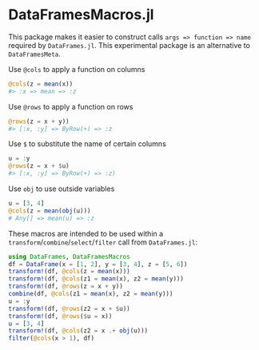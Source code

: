 DataFramesMacros.jl
=============

This package  makes it easier to construct calls `args => function => name` required by `DataFrames.jl`.
This experimental package is an alternative to `DataFramesMeta`.


Use `@cols` to apply a function on columns
```julia
@cols(z = mean(x))
#> :x => mean => :z
```

Use `@rows` to apply a function on rows
```julia
@rows(z = x + y))
#> [:x, :y] => ByRow(+) => :z
```


Use `$` to substitute the name of certain columns
```julia
u = :y
@rows(z = x + $u)
#> [:x, :y] => ByRow(+) => :z)
```

Use `obj` to use outside variables
```julia
u = [3, 4]
@cols(z = mean(obj(u)))
# Any[] => mean(u) => :z
```


These macros are intended to be used within a `transform`/`combine`/`select`/`filter` call from  `DataFrames.jl`:

```julia
using DataFrames, DataFramesMacros
df = DataFrame(x = [1, 2], y = [3, 4], z = [5, 6])
transform!(df, @cols(z = mean(x)))
transform!(df, @cols(z1 = mean(x), z2 = mean(y)))
transform!(df, @rows(z = x + y))
combine(df, @cols(z1 = mean(x), z2 = mean(y)))
u = :y
transform!(df, @rows(z2 = x + $u))
transform!(df, @rows($u = x))
u = [3, 4]
transform!(df, @cols(z2 = x .+ obj(u)))
filter(@cols(x > 1), df)
```

